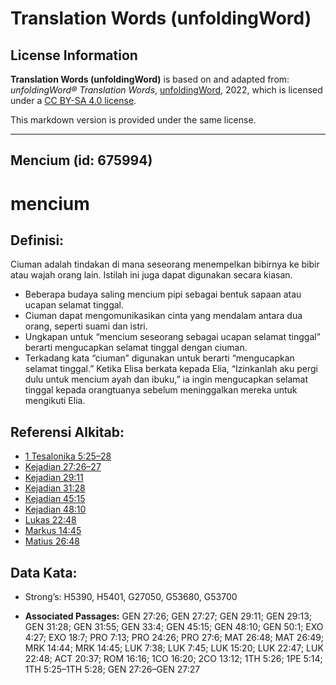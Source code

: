 # Translation Words (unfoldingWord)

## License Information

**Translation Words (unfoldingWord)** is based on and adapted from: _unfoldingWord® Translation Words_, [unfoldingWord](https://unfoldingword.org/utw), 2022, which is licensed under a [CC BY-SA 4.0 license](https://creativecommons.org/licenses/by-sa/4.0/legalcode.en).

This markdown version is provided under the same license.



--------------------------------

## Mencium (id: 675994)

mencium
=======

Definisi:
---------

Ciuman adalah tindakan di mana seseorang menempelkan bibirnya ke bibir atau wajah orang lain. Istilah ini juga dapat digunakan secara kiasan.

* Beberapa budaya saling mencium pipi sebagai bentuk sapaan atau ucapan selamat tinggal.
* Ciuman dapat mengomunikasikan cinta yang mendalam antara dua orang, seperti suami dan istri.
* Ungkapan untuk “mencium seseorang sebagai ucapan selamat tinggal” berarti mengucapkan selamat tinggal dengan ciuman.
* Terkadang kata “ciuman” digunakan untuk berarti “mengucapkan selamat tinggal.” Ketika Elisa berkata kepada Elia, “Izinkanlah aku pergi dulu untuk mencium ayah dan ibuku,” ia ingin mengucapkan selamat tinggal kepada orangtuanya sebelum meninggalkan mereka untuk mengikuti Elia.

Referensi Alkitab:
------------------

* [1 Tesalonika 5:25–28](https://ref.ly/1Thess0:0)
* [Kejadian 27:26–27](https://ref.ly/Gen27:26-Gen27:27)
* [Kejadian 29:11](https://ref.ly/Gen29:11)
* [Kejadian 31:28](https://ref.ly/Gen31:28)
* [Kejadian 45:15](https://ref.ly/Gen45:15)
* [Kejadian 48:10](https://ref.ly/Gen48:10)
* [Lukas 22:48](https://ref.ly/Luke22:48)
* [Markus 14:45](https://ref.ly/Mark14:45)
* [Matius 26:48](https://ref.ly/Matt26:48)

Data Kata:
----------

* Strong’s: H5390, H5401, G27050, G53680, G53700

* **Associated Passages:** GEN 27:26; GEN 27:27; GEN 29:11; GEN 29:13; GEN 31:28; GEN 31:55; GEN 33:4; GEN 45:15; GEN 48:10; GEN 50:1; EXO 4:27; EXO 18:7; PRO 7:13; PRO 24:26; PRO 27:6; MAT 26:48; MAT 26:49; MRK 14:44; MRK 14:45; LUK 7:38; LUK 7:45; LUK 15:20; LUK 22:47; LUK 22:48; ACT 20:37; ROM 16:16; 1CO 16:20; 2CO 13:12; 1TH 5:26; 1PE 5:14; 1TH 5:25–1TH 5:28; GEN 27:26–GEN 27:27

